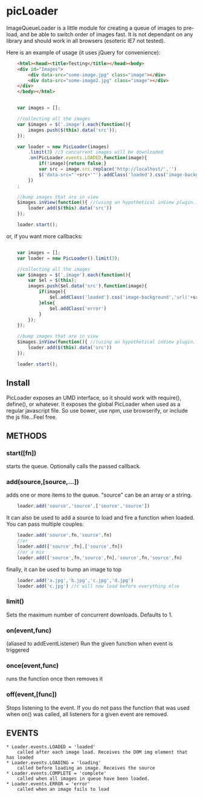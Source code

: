 # picLoader

ImageQueueLoader is a little module for creating a queue of images to pre-load, and be able to switch order of images fast.
It is not dependant on any library and should work in all browsers (esoteric IE7 not tested).

Here is an example of usage (it uses jQuery for convenience):

```html
	<html><head><title>Testing</title></head><body>
	<div id="Images">
		<div data-src="some-image.jpg" class="image"></div>
		<div data-src="some-image2.jpg" class="image"></div>
	</div>
	</body></html>
```

```js

	var images = [];

	//collecting all the images
	var $images = $('.image').each(function(){
		images.push($(this).data('src'));
	});

	var loader = new PicLoader(images)
		.limit(3) //3 concurrent images will be downloaded
		.on(PicLoader.events.LOADED,function(image){
			if(!image){return false;}
			var src = image.src.replace('http://localhost/','')
			$('data-src="'+src+'"').addClass('loaded').css('image-background','url('+image.src+')');
		})
	;

	//bump images that are in view
	$images.inView(function(){ //(using an hypothetical inView plugin...)
		loader.add($(this).data('src'))
	});

	loader.start();

```

or, if you want more callbacks:
```js

	var images = [];
	var loader = new PicLoader().limit(3);

	//collecting all the images
	var $images = $('.image').each(function(){
		var $el = $(this);
		images.push($el.data('src'),function(image){
			if(image){
				$el.addClass('loaded').css('image-background','url('+src+')')
			}else{
				$el.addClass('error')
			}
		});
	});

	//bump images that are in view
	$images.inView(function(){ //(using an hypothetical inView plugin...)
		loader.add($(this).data('src'))
	});

	loader.start();

```

## Install

PicLoader exposes an UMD interface, so it should work with require(), define(), or whatever.
It exposes the global PicLoader when used as a regular javascript file.
So use bower, use npm, use browserify, or include the js file...Feel free.


## METHODS

### start([fn])

starts the queue. Optionally calls the passed callback.

### add(source,[source,...])

adds one or more items to the queue. "source" can be an array or a string.

```js
	loader.add('source','source',['source','source'])
```

It can also be used to add a source to load and fire a function when loaded. You can pass multiple couples:

```js
	loader.add('source',fn,'source',fn)
	//or
	loader.add(['source',fn],['source',fn])
	//or a mix
	loader.add(['source',fn,'source',fn],'source',fn,'source',fn)
```

finally, it can be used to bump an image to top

```js
	loader.add('a.jpg','b.jpg','c.jpg','d.jpg')
	loader.add('c.jpg') //c will now load before everything else
```

### limit()

Sets the maximum number of concurrent downloads. Defaults to 1.

### on(event,func)

(aliased to addEventListener)
Run the given function when event is triggered

### once(event,func)

runs the function once then removes it

### off(event,[func])

Stops listening to the event. If you do not pass the function that was used when on() was called, all listeners for a given event are removed.


## EVENTS

	* Loader.events.LOADED = 'loaded' 
		called after each image load. Receives the DOM img element that has loaded
	* Loader.events.LOADING = 'loading'
		called before loading an image. Receives the source
	* Loader.events.COMPLETE = 'complete'
		called when all images in queue have been loaded.
	* Loader.events.ERROR = 'error'
		called when an image fails to load
